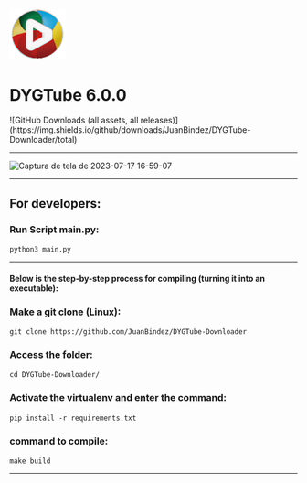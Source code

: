 <h1 align="">
  <img alt="NextLevelWeek" title="#NextLevelWeek" src="img/DYGTube_ico.png" width="99px"/>
</h1>

<h1 align="">DYGTube 6.0.0</h1>
![GitHub Downloads (all assets, all releases)](https://img.shields.io/github/downloads/JuanBindez/DYGTube-Downloader/total)


----------

![Captura de tela de 2023-07-17 16-59-07](https://github.com/JuanBindez/DYGTube-Downloader/assets/79322362/30f90ed8-3d5f-4a1b-bcf3-9c429e7c3860)

-----------
## For developers:

### Run Script main.py:

    python3 main.py

-----------

#### Below is the step-by-step process for compiling (turning it into an executable):


### Make a git clone (Linux):

    git clone https://github.com/JuanBindez/DYGTube-Downloader
    
### Access the folder:

    cd DYGTube-Downloader/

### Activate the virtualenv and enter the command:

    pip install -r requirements.txt

### command to compile:

    make build

----------
